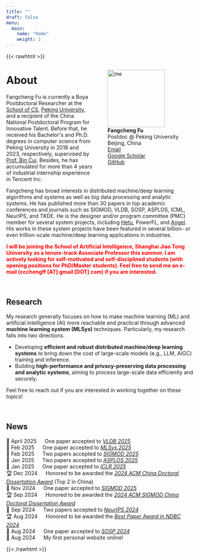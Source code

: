 ```yaml
---
title: ""
draft: false
menu:
  main:
    name: "Home"
    weight: 1
---
```


{{< rawhtml >}}

<div style="float:right;">
<figure>
    <img src='img/ffc.jpeg' alt='me' style="width:11em;"/>
    <figcaption>
    <b>Fangcheng Fu</b>
    <br>
    Postdoc @ Peking University
    <br>
    <a rel="me"><i class="fa fa-fw fa-map-marker"></i> Beijing, China</a>
    <br>
    <a href="mailto:ccchengff@pku.edu.cn" rel="me"><i class="fas fa-envelope fa-fw"></i> Email</a>
    <br>
    <a href="https://scholar.google.com/citations?user=vFYm_QEAAAAJ" rel="me"><i class="fas fa-fw fa-graduation-cap"></i> Google Scholar</a>
    <br>
    <a href="https://github.com/ccchengff" rel="me"><i class="fab fa-github-alt fa-fw"></i> GitHub</a>
    <br>
    </figcaption>
</figure>
</div>

<p><h1>About</h1></p>


<p>
Fangcheng Fu is currently a Boya Postdoctoral Researcher at the <a href="https://cs.pku.edu.cn">School of CS</a>, <a href="https://www.pku.edu.cn">Peking University</a>, and a recipient of the China National Postdoctoral Program for Innovative Talent. Before that, he received his Bachelor's and Ph.D. degrees in computer science from Peking University in 2018 and 2023, respectively, supervised by <a href="https://cuibinpku.github.io">Prof. Bin Cui</a>. Besides, he has accumulated for more than 4 years of industrial internship experience in Tencent Inc.
</p>

<p>
Fangcheng has broad interests in distributed machine/deep learning algorithms and systems as well as big data processing and analytic systems. He has published more than 30 papers in top academic conferences and journals such as SIGMOD, VLDB, SOSP, ASPLOS, ICML, NeurIPS, and TKDE. He is the designer and/or program committee (PMC) member for several system projects, including <a href="https://github.com/PKU-DAIR/Hetu">Hetu</a>, PowerFL, and <a href="https://github.com/Angel-ML/angel">Angel</a>. His works in these system projects have been featured in several billion- or even trillion-scale machine/deep learning applications in industries.
</p>

<p style="color:Red">
<strong>
I will be joining the School of Artificial Intelligence, Shanghai Jiao Tong University as a tenure-track Associate Professor this summer. I am actively looking for self-motivated and self-disciplined students (with opening‌ positions for PhD/Master students). Feel free to send me an e-mail (ccchengff [AT] gmail [DOT] com) if you are interested.
</strong>
</p>

<br>

<p><h2>Research</h2></p>

<p>
My research generally focuses on how to make machine learning (ML) and artificial intelligence (AI) more reachable and practical through advanced <b>machine learning system (MLSys)</b> techniques. Particularly, my research falls into two directions.

<ul>
<li>
Developing <b>efficient and robust distributed machine/deep learning systems</b> to bring down the cost of large-scale models (e.g., LLM, AIGC) training and inference.
</li>
<li>
Building <b>high-performance and privacy-preserving data processing and analytic systems</b>, aiming to process large-scale data efficiently and securely.
</li>
</ul>

Feel free to reach out if you are interested in working together on these topics!

</p>

<br>

<p><h2>News</h2></p>

<p>
🎉 April 2025 &emsp; 
One paper accepted to <a href="https://vldb.org/2025/"><i>VLDB 2025</i></a>
<br>
🎉 Feb 2025 &emsp; 
One paper accepted to <a href="https://mlsys.org/Conferences/2025"><i>MLSys 2025</i></a>
<br>
🎉 Feb 2025 &emsp; 
Two papers accepted to <a href="https://2025.sigmod.org/"><i>SIGMOD 2025</i></a>
<br>
🎉 Jan 2025 &emsp; 
Two papers accepted to <a href="https://www.asplos-conference.org/asplos2025/"><i>ASPLOS 2025</i></a>
<br>
🎉 Jan 2025 &emsp; 
One paper accepted to <a href="https://iclr.cc/Conferences/2025"><i>ICLR 2025</i></a>
<br>
🏆 Dec 2024 &emsp; 
Honored to be awarded the <a href="https://mp.weixin.qq.com/s/1h6XCOzuw_0DeVb1jCti6w"><i>2024 ACM China Doctoral Dissertation Award</i></a> (Top 2 in China)
<br>
🎉 Nov 2024 &emsp; 
One paper accepted to <a href="https://2025.sigmod.org/"><i>SIGMOD 2025</i></a>
<br>
🏆 Sep 2024 &emsp; 
Honored to be awarded the <a href="https://mp.weixin.qq.com/s/ssXyel3jNogGhV9McNMGyg"><i>2024 ACM SIGMOD China Doctoral Dissertation Award</i></a>
<br>
🎉 Sep 2024 &emsp; 
Two papers accepted to <a href="https://neurips.cc/Conferences/2024"><i>NeurIPS 2024</i></a>
<br>
🏆 Aug 2024 &emsp; 
Honored to be awarded the <a href="https://www.ccf.org.cn/Chapters/TC/TC_Listing/TCDB/hyxw/2024-08-13/829394.shtml"><i>Best Paper Award in NDBC 2024</i></a>
<br>
🎉 Aug 2024 &emsp; 
One paper accepted to <a href="https://sigops.org/s/conferences/sosp/2024/index.html"><i>SOSP 2024</i></a>
<br>
👏 Aug 2024 &emsp; 
My first personal website online!
</p>


{{< /rawhtml >}}
